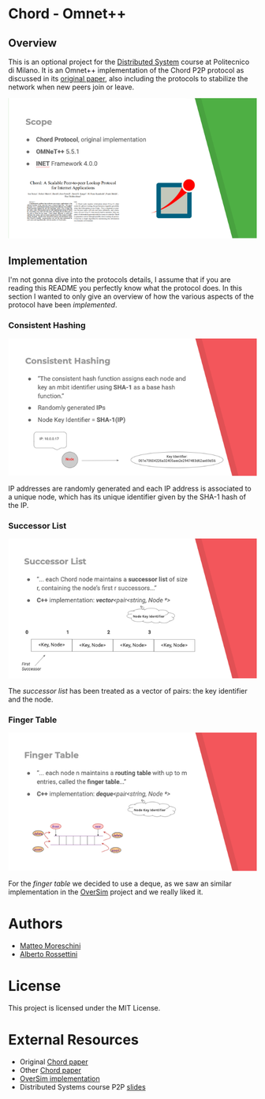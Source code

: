 # Chord - Omnet++
## Overview
This is an optional project for the [Distributed System](https://www11.ceda.polimi.it/schedaincarico/schedaincarico/controller/scheda_pubblica/SchedaPublic.do?&evn_default=evento&c_classe=694795&polij_device_category=DESKTOP&__pj0=0&__pj1=a23fc3e2601cfd6774f57798f3caec50) course at Politecnico di Milano. It is an Omnet++ implementation of the Chord P2P protocol as discussed in its [original paper](https://pdos.csail.mit.edu/papers/ton:chord/paper-ton.pdf), also including the protocols to stabilize the network when new peers join or leave.

<p align="center">
  <img src="images/intro.png">
</p>

## Implementation
I'm not gonna dive into the protocols details, I assume that if you are reading this README you perfectly know what the protocol does. In this section I wanted to only give an overview of how the various aspects of the protocol have been *implemented*.

### Consistent Hashing
<p align="center">
  <img src="images/hashing.png">
</p>

IP addresses are randomly generated and each IP address is associated to a unique node, which has its unique identifier given by the SHA-1 hash of the IP.

### Successor List
<p align="center">
  <img src="images/succlist.png">
</p>

The *successor list* has been treated as a vector of pairs: the key identifier and the node.

### Finger Table
<p align="center">
  <img src="images/fingtable.png">
</p>

For the *finger table* we decided to use a deque, as we saw an similar implementation in the [OverSim](https://github.com/inet-framework/oversim/tree/master/src/overlay/chord) project and we really liked it.

# Authors
- [Matteo Moreschini](https://github.com/teomores)
- [Alberto Rossettini](https://github.com/albeRoss)

# License
This project is licensed under the MIT License.

# External Resources
- Original [Chord paper](https://pdos.csail.mit.edu/papers/ton:chord/paper-ton.pdf)
- Other [Chord paper](https://pdos.csail.mit.edu/papers/chord:sigcomm01/chord_sigcomm.pdf)
- [OverSim implementation](https://github.com/inet-framework/oversim/tree/master/src/overlay/chord)
- Distributed Systems course P2P [slides](http://corsi.dei.polimi.it/distsys/pub/07-p2p.pdf)
